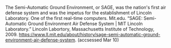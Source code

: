The Semi-Automatic Ground Environment, or SAGE, was the nation's first air defense system and was the impetus for the establishment of Lincoln Laboratory. One of the first real-time computers.
	Mit.edu. “SAGE: Semi-Automatic Ground Environment Air Defense System | MIT Lincoln Laboratory.” Lincoln Labortory, Massachusetts Institute of Technology, 2009. https://www.ll.mit.edu/about/history/sage-semi-automatic-ground-environment-air-defense-system. (accsessed Mar 10)